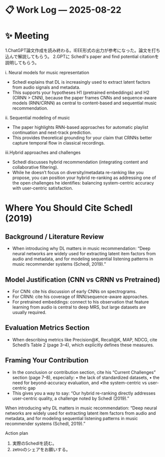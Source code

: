 # 📋 Work Log — 2025-08-22

# ✨ Meeting

1.ChatGPT論文作成を読み終わる。IEEE形式の出力が参考になった。論文を打ち込んで解説してもらう。
2.GPTに Schedl's paper and find potential citationを説明してもらう。

i. Neural models for music representation
- Schedl explains that DL is increasingly used to extract latent factors from audio signals and metadata.
- This supports your hypotheses H1 (pretrained embeddings) and H2 (CRNN > CNN), because the paper frames CNNs and sequence-aware models (RNN/CRNN) as central to content-based and sequential music recommendation.

ii. Sequential modeling of music
- The paper highlights RNN-based approaches for automatic playlist continuation and next-track prediction.
- This provides theoretical grounding for your claim that CRNNs better capture temporal flow in classical recordings.

iii.Hybrid approaches and challenges
- Schedl discusses hybrid recommendation (integrating content and collaborative filtering).
- While he doesn’t focus on diversity/metadata re-ranking like you propose, you can position your hybrid re-ranking as addressing one of the open challenges he identifies: balancing system-centric accuracy with user-centric satisfaction.

# Where You Should Cite Schedl (2019)
## Background / Literature Review
- When introducing why DL matters in music recommendation:
“Deep neural networks are widely used for extracting latent item factors from audio and metadata, and for modeling sequential listening patterns in music recommender systems (Schedl, 2019).”

## Model Justification (CNN vs CRNN vs Pretrained)
- For CNN: cite his discussion of early CNNs on spectrograms.
- For CRNN: cite his coverage of RNN/sequence-aware approaches.
- For pretrained embeddings: connect to his observation that feature learning from audio is central to deep MRS, but large datasets are usually required.

## Evaluation Metrics Section
- When describing metrics like Precision@K, Recall@K, MAP, NDCG, cite Schedl’s Table 2 (page 3–4), which explicitly defines these measures.

## Framing Your Contribution
- In the conclusion or contribution section, cite his “Current Challenges” section (page 7–8), especially:
• the lack of standardized datasets,
• the need for beyond-accuracy evaluation, and
•the system-centric vs user-centric gap
- This gives you a way to say: “Our hybrid re-ranking directly addresses user-centric quality, a challenge noted by Schedl (2019).”

When introducing why DL matters in music recommendation:
“Deep neural networks are widely used for extracting latent item factors from audio and metadata, and for modeling sequential listening patterns in music recommender systems (Schedl, 2019).”


Action plan
1. 実際のSchedlを読む。
2. zetroのシェアをお願いする。